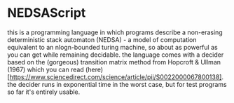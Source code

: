 # NEDSAScript

this is a programming language in which programs describe a non-erasing deterministic stack automaton (NEDSA) - a model of computation
equivalent to an nlogn-bounded turing machine, so about as powerful as you can get while remaining decidable. the language comes with
a decider based on the (gorgeous) transition matrix method from Hopcroft & Ullman (1967) which you can read (here)[https://www.sciencedirect.com/science/article/pii/S0022000067800138].
the decider runs in exponential time in the worst case, but for test programs so far it's entirely usable.
